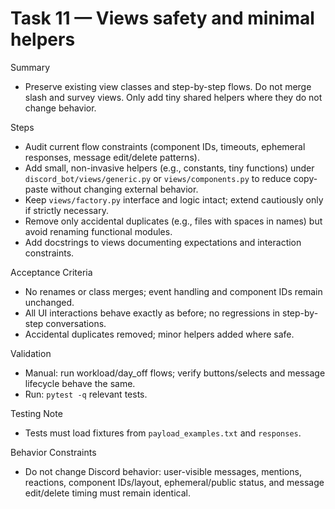 # Task 11 — Views safety and minimal helpers

Summary
- Preserve existing view classes and step-by-step flows. Do not merge slash and survey views. Only add tiny shared helpers where they do not change behavior.

Steps
- Audit current flow constraints (component IDs, timeouts, ephemeral responses, message edit/delete patterns).
- Add small, non-invasive helpers (e.g., constants, tiny functions) under `discord_bot/views/generic.py` or `views/components.py` to reduce copy-paste without changing external behavior.
- Keep `views/factory.py` interface and logic intact; extend cautiously only if strictly necessary.
- Remove only accidental duplicates (e.g., files with spaces in names) but avoid renaming functional modules.
- Add docstrings to views documenting expectations and interaction constraints.

Acceptance Criteria
- No renames or class merges; event handling and component IDs remain unchanged.
- All UI interactions behave exactly as before; no regressions in step-by-step conversations.
- Accidental duplicates removed; minor helpers added where safe.

Validation
- Manual: run workload/day_off flows; verify buttons/selects and message lifecycle behave the same.
- Run: `pytest -q` relevant tests.

Testing Note
- Tests must load fixtures from `payload_examples.txt` and `responses`.

Behavior Constraints
- Do not change Discord behavior: user-visible messages, mentions, reactions, component IDs/layout, ephemeral/public status, and message edit/delete timing must remain identical.
